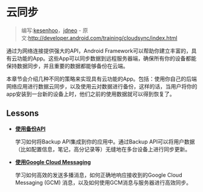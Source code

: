 # 云同步

> 编写:[kesenhoo](https://github.com/kesenhoo)，[jdneo](https://github.com/jdneo) - 原文:<http://developer.android.com/training/cloudsync/index.html>

通过为网络连接提供强大的API，Android Framework可以帮助你建立丰富的，具有云功能的App。这些App可以同步数据到远程服务器端，确保所有你的设备都能保持数据同步，并且重要的数据都能够备份在云端。

本章节会介绍几种不同的策略来实现具有云功能的App。包括：使用你自己的后端网络应用进行数据云同步，以及使用云对数据进行备份，这样的话，当用户将你的app安装到一台新的设备上时，他们之前的使用数据就可以得到恢复了。

## Lessons

* [**使用备份API**](backupapi.html)

  学习如何将Backup API集成到你的应用中。通过Backup API可以将用户数据（比如配置信息，笔记，高分记录等）无缝地在多台设备上进行同步更新。


* [**使用Google Cloud Messaging**](gcm.html)

  学习如何高效的发送多播消息，如何正确地响应接收到的Google Cloud Messaging (GCM) 消息，以及如何使用GCM消息与服务器进行高效同步。
